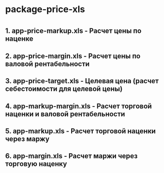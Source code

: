 # package-price-xls
#
## 1. app-price-markup.xls    - Расчет цены по наценке
## 2. app-price-margin.xls    - Расчет цены по валовой рентабельности
## 3. app-price-target.xls    - Целевая цена (расчет себестоимости для целевой цены)
## 4. app-markup-margin.xls   - Расчет торговой наценки и валовой рентабельности
## 5. app-markup.xls          - Расчет торговой наценки через маржу
## 6. app-margin.xls          - Расчет маржи через торговую наценку 
